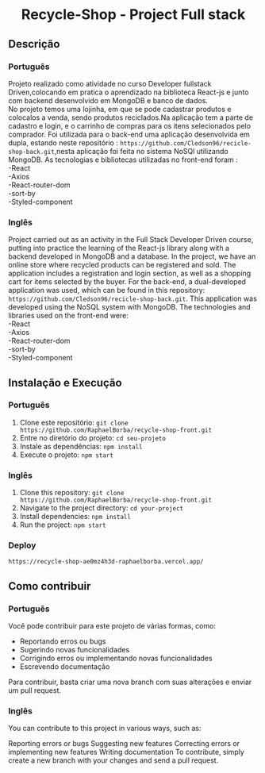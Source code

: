 <h1 align="center"> Recycle-Shop - Project Full stack </h1>



## Descrição
### Português

Projeto realizado como atividade no curso Developer fullstack Driven,colocando em pratica o aprendizado na biblioteca React-js e junto com backend desenvolvido em MongoDB e banco de dados.  
No projeto temos uma lojinha, em que se pode cadastrar produtos e colocalos a venda, sendo produtos reciclados.Na aplicação tem a parte de cadastro e login, e o carrinho de compras para os itens selecionados pelo comprador.
Foi utilizada para o back-end uma aplicação desenvolvida em dupla, estando neste repositório : `https://github.com/Cledson96/recicle-shop-back.git`,nesta aplicação foi feita no sistema NoSQl utilizando MongoDB.
As tecnologias e bibliotecas utilizadas no front-end foram :    
-React   
-Axios   
-React-router-dom   
-sort-by   
-Styled-component   


### Inglês
Project carried out as an activity in the Full Stack Developer Driven course, putting into practice the learning of the React-js library along with a backend developed in MongoDB and a database.
In the project, we have an online store where recycled products can be registered and sold. The application includes a registration and login section, as well as a shopping cart for items selected by the buyer.
For the back-end, a dual-developed application was used, which can be found in this repository: `https://github.com/Cledson96/recicle-shop-back.git`. This application was developed using the NoSQL system with MongoDB.
The technologies and libraries used on the front-end were:   
-React   
-Axios   
-React-router-dom   
-sort-by   
-Styled-component   

## Instalação e Execução
### Português
1. Clone este repositório: `git clone https://github.com/RaphaelBorba/recycle-shop-front.git`
2. Entre no diretório do projeto: `cd seu-projeto`
3. Instale as dependências: `npm install`
4. Execute o projeto: `npm start`

### Inglês
1. Clone this repository: `git clone https://github.com/RaphaelBorba/recycle-shop-front.git`
2. Navigate to the project directory: `cd your-project`
3. Install dependencies: `npm install`
4. Run the project: `npm start`

### Deploy
`https://recycle-shop-ae0mz4h3d-raphaelborba.vercel.app/`

## Como contribuir
### Português
Você pode contribuir para este projeto de várias formas, como:

- Reportando erros ou bugs
- Sugerindo novas funcionalidades
- Corrigindo erros ou implementando novas funcionalidades
- Escrevendo documentação

Para contribuir, basta criar uma nova branch com suas alterações e enviar um pull request.

### Inglês

You can contribute to this project in various ways, such as:

Reporting errors or bugs
Suggesting new features
Correcting errors or implementing new features
Writing documentation
To contribute, simply create a new branch with your changes and send a pull request.
